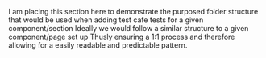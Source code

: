 I am placing this section here to demonstrate the purposed folder structure that would be used
when adding test cafe tests for a given component/section
Ideally we would follow a similar structure to a given component/page set up
Thusly ensuring a 1:1 process and therefore allowing for a easily readable and predictable pattern.
